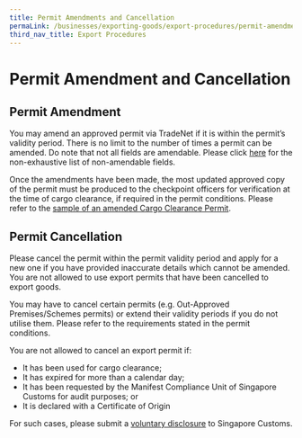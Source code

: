 ```yaml
---
title: Permit Amendments and Cancellation
permaLink: /businesses/exporting-goods/export-procedures/permit-amendments-and-cancellation
third_nav_title: Export Procedures
---
```


# Permit Amendment and Cancellation

## Permit Amendment

You may amend an approved permit via TradeNet if it is within the permit’s validity period. There is no limit to the number of times a permit can be amended. Do note that not all fields are amendable. Please click  [here](/about-us/07a5-annexes-and-appendices)  for the non-exhaustive list of non-amendable fields.

Once the amendments have been made, the most updated approved copy of the permit must be produced to the checkpoint officers for verification at the time of cargo clearance, if required in the permit conditions. Please refer to the  [sample of an amended Cargo Clearance Permit](/about-us/07a5-annexes-and-appendices).

## Permit Cancellation

Please cancel the permit within the permit validity period and apply for a new one if you have provided inaccurate details which cannot be amended. You are not allowed to use export permits that have been cancelled to export goods.

You may have to cancel certain permits (e.g. Out-Approved Premises/Schemes permits) or extend their validity periods if you do not utilise them. Please refer to the requirements stated in the permit conditions.

You are not allowed to cancel an export permit if:

-   It has been used for cargo clearance;
-   It has expired for more than a calendar day;
-   It has been requested by the Manifest Compliance Unit of Singapore Customs for audit purposes; or
-   It is declared with a Certificate of Origin

For such cases, please submit a  [voluntary disclosure](/businesses/compliance/voluntary-disclosure-programme)  to Singapore Customs.
